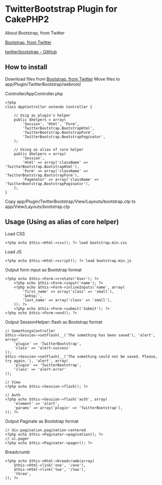 TwitterBootstrap Plugin for CakePHP2
====================================

About Bootstrap, from Twitter

[Bootstrap, from Twitter](http://twitter.github.com/bootstrap/)

[twitter/bootstrap - GitHub](https://github.com/twitter/bootstrap)

How to install
--------------

Download files from [Bootstrap, from Twitter](http://twitter.github.com/bootstrap/)
Move files to app/Plugin/TwitterBootstrap/webroot/

Controller/AppController.php

	<?php
	class AppController extends Controller {

		// Usig as plugin's helper
		public $helpers = array(
			'Session', 'Html', 'Form',
			'TwitterBootstrap.BootstrapHtml',
			'TwitterBootstrap.BootstrapForm',
			'TwitterBootstrap.BootstrapPaginator',
		);

		// Using as alias of core helper
		public $helpers = array(
			'Session',
			'Html' => array('className' => 'TwitterBootstrap.BootstrapHtml'),
			'Form' => array('className' => 'TwitterBootstrap.BootstrapForm'),
			'Pagenator' => array('className' => 'TwitterBootstrap.BootstrapPaginator'),
		);
	}

Copy app/Plugin/TwitterBootstrap/View/Layouts/bootstrap.ctp to app/View/Layouts/bootstrap.ctp

Usage (Using as alias of core helper)
-----

Load CSS

	<?php echo $this->Html->css(); ?> load bootstrap.min.css

Load JS

	<?php echo $this->Html->script(); ?> load bootstrap.min.js

Output form input as Bootstrap format

	<?php echo $this->Form->cretate('User'); ?>
		<?php echo $this->Form->input('name'); ?>
		<?php echo $this->Form->inlineInputs('name', array(
			'first_name' => array('class' => 'small'),
			'&nbsp;',
			'last_name' => array('class' => 'small'),
		)); ?>
		<?php echo $this->Form->submit('Submit'); ?>
	<?php echo $this->Form->end(); ?>

Output SessionHelper::flash as Bootstrap format

	// SomethingsController
	$this->Session->setFlash(__('The something has been saved'), 'alert', array(
		'plugin' => 'TwitterBootstrap',
		'class' => 'alert-success'
	));
	$this->Session->setFlash(__('The something could not be saved. Please, try again.'), 'alert', array(
		'plugin' => 'TwitterBootstrap',
		'class' => 'alert-error'
	));

	// View
	<?php echo $this->Session->flash(); ?>

	// Auth
	<?php echo $this->Session->flash('auth', array(
		'element' => 'alert',
		'params' => array('plugin' => 'TwitterBootstrap'),
	)); ?>

Output Paginate as Bootstrap format

	// div.pagination.pagination-centered
	<?php echo $this->Paginator->pagination(); ?>
	// ul.pager
	<?php echo $this->Paginator->pager(); ?>

Breadcrumb

	<?php echo $this->Html->breadcrumb(array(
		$this->Html->link('one', '/one'),
		$this->Html->link('two', '/two'),
		'three',
	)); ?>
